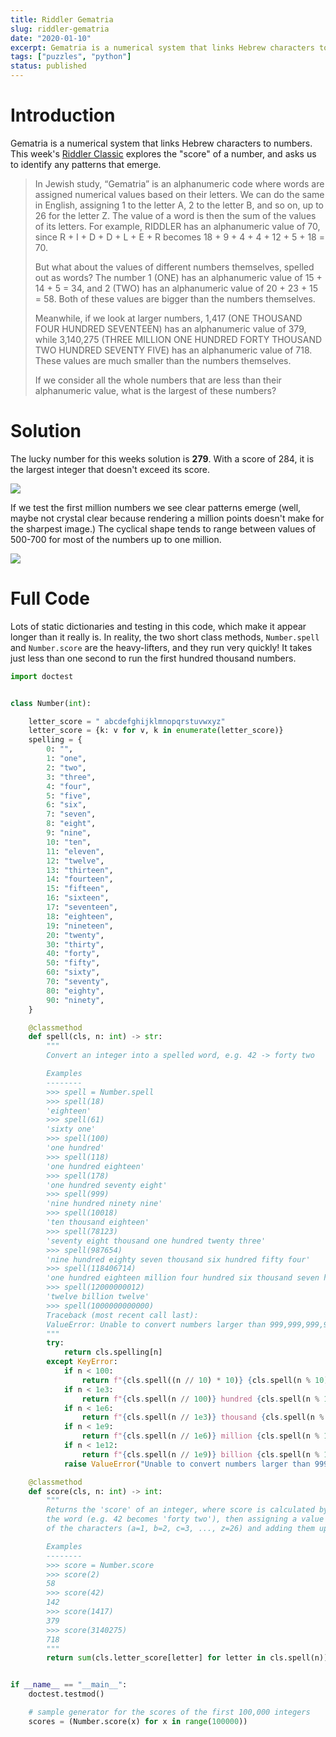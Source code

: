 ```yaml
---
title: Riddler Gematria
slug: riddler-gematria
date: "2020-01-10"
excerpt: Gematria is a numerical system that links Hebrew characters to numbers. This week's Riddler Classic explores the "score" of a number, and asks us to identify any patterns that emerge.
tags: ["puzzles", "python"]
status: published
---
```


# Introduction

Gematria is a numerical system that links Hebrew characters to numbers. This week's <a href="https://fivethirtyeight.com/features/can-you-find-a-number-worth-its-weight-in-letters/">Riddler Classic</a> explores the "score" of a number, and asks us to identify any patterns that emerge.

<blockquote>
In Jewish study, “Gematria” is an alphanumeric code where words are assigned numerical values based on their letters. We can do the same in English, assigning 1 to the letter A, 2 to the letter B, and so on, up to 26 for the letter Z. The value of a word is then the sum of the values of its letters. For example, RIDDLER has an alphanumeric value of 70, since R + I + D + D + L + E + R becomes 18 + 9 + 4 + 4 + 12 + 5 + 18 = 70.

But what about the values of different numbers themselves, spelled out as words? The number 1 (ONE) has an alphanumeric value of 15 + 14 + 5 = 34, and 2 (TWO) has an alphanumeric value of 20 + 23 + 15 = 58. Both of these values are bigger than the numbers themselves.

Meanwhile, if we look at larger numbers, 1,417 (ONE THOUSAND FOUR HUNDRED SEVENTEEN) has an alphanumeric value of 379, while 3,140,275 (THREE MILLION ONE HUNDRED FORTY THOUSAND TWO HUNDRED SEVENTY FIVE) has an alphanumeric value of 718. These values are much smaller than the numbers themselves.

If we consider all the whole numbers that are less than their alphanumeric value, what is the largest of these numbers?

</blockquote>

# Solution

The lucky number for this weeks solution is **279**. With a score of 284, it is the largest integer that doesn't exceed its score.

<img src="/img/riddler-gematria1.png">

If we test the first million numbers we see clear patterns emerge (well, maybe not crystal clear because rendering a million points doesn't make for the sharpest image.) The cyclical shape tends to range between values of 500-700 for most of the numbers up to one million.

<img src="/img/riddler-gematria2.png">

# Full Code

Lots of static dictionaries and testing in this code, which make it appear longer than it really is. In reality, the two short class methods, `Number.spell` and `Number.score` are the heavy-lifters, and they run very quickly! It takes just less than one second to run the first hundred thousand numbers.

```python
import doctest


class Number(int):

    letter_score = " abcdefghijklmnopqrstuvwxyz"
    letter_score = {k: v for v, k in enumerate(letter_score)}
    spelling = {
        0: "",
        1: "one",
        2: "two",
        3: "three",
        4: "four",
        5: "five",
        6: "six",
        7: "seven",
        8: "eight",
        9: "nine",
        10: "ten",
        11: "eleven",
        12: "twelve",
        13: "thirteen",
        14: "fourteen",
        15: "fifteen",
        16: "sixteen",
        17: "seventeen",
        18: "eighteen",
        19: "nineteen",
        20: "twenty",
        30: "thirty",
        40: "forty",
        50: "fifty",
        60: "sixty",
        70: "seventy",
        80: "eighty",
        90: "ninety",
    }

    @classmethod
    def spell(cls, n: int) -> str:
        """
        Convert an integer into a spelled word, e.g. 42 -> forty two

        Examples
        --------
        >>> spell = Number.spell
        >>> spell(18)
        'eighteen'
        >>> spell(61)
        'sixty one'
        >>> spell(100)
        'one hundred'
        >>> spell(118)
        'one hundred eighteen'
        >>> spell(178)
        'one hundred seventy eight'
        >>> spell(999)
        'nine hundred ninety nine'
        >>> spell(10018)
        'ten thousand eighteen'
        >>> spell(78123)
        'seventy eight thousand one hundred twenty three'
        >>> spell(987654)
        'nine hundred eighty seven thousand six hundred fifty four'
        >>> spell(118406714)
        'one hundred eighteen million four hundred six thousand seven hundred fourteen'
        >>> spell(12000000012)
        'twelve billion twelve'
        >>> spell(1000000000000)
        Traceback (most recent call last):
        ValueError: Unable to convert numbers larger than 999,999,999,999
        """
        try:
            return cls.spelling[n]
        except KeyError:
            if n < 100:
                return f"{cls.spell((n // 10) * 10)} {cls.spell(n % 10)}"
            if n < 1e3:
                return f"{cls.spell(n // 100)} hundred {cls.spell(n % 100)}".strip()
            if n < 1e6:
                return f"{cls.spell(n // 1e3)} thousand {cls.spell(n % 1e3)}".strip()
            if n < 1e9:
                return f"{cls.spell(n // 1e6)} million {cls.spell(n % 1e6)}".strip()
            if n < 1e12:
                return f"{cls.spell(n // 1e9)} billion {cls.spell(n % 1e9)}".strip()
            raise ValueError("Unable to convert numbers larger than 999,999,999,999")

    @classmethod
    def score(cls, n: int) -> int:
        """
        Returns the 'score' of an integer, where score is calculated by spelling
        the word (e.g. 42 becomes 'forty two'), then assigning a value to each
        of the characters (a=1, b=2, c=3, ..., z=26) and adding them up.

        Examples
        --------
        >>> score = Number.score
        >>> score(2)
        58
        >>> score(42)
        142
        >>> score(1417)
        379
        >>> score(3140275)
        718
        """
        return sum(cls.letter_score[letter] for letter in cls.spell(n))


if __name__ == "__main__":
    doctest.testmod()

    # sample generator for the scores of the first 100,000 integers
    scores = (Number.score(x) for x in range(100000))
```
